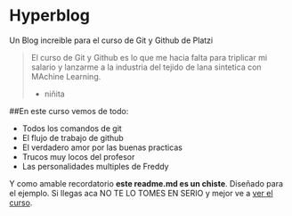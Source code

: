 # Hyperblog
Un Blog increible para el curso de Git y Github de Platzi
>El curso de Git y Github es lo que me hacia falta para triplicar mi salario y lanzarme a la industria del tejido de lana sintetica con MAchine Learning.
> - niñita

##En este curso vemos de todo:
* Todos los comandos de git
* El flujo de trabajo de github
* El verdadero amor por las buenas practicas
* Trucos muy locos del profesor
* Las personalidades multiples de Freddy

Y como amable recordatorio **este readme.md es un chiste**. Diseñado para el ejemplo. Si llegas aca NO TE LO TOMES EN SERIO y mejor ve a [ver el curso](https://platzi.com/cursos/git-github/).